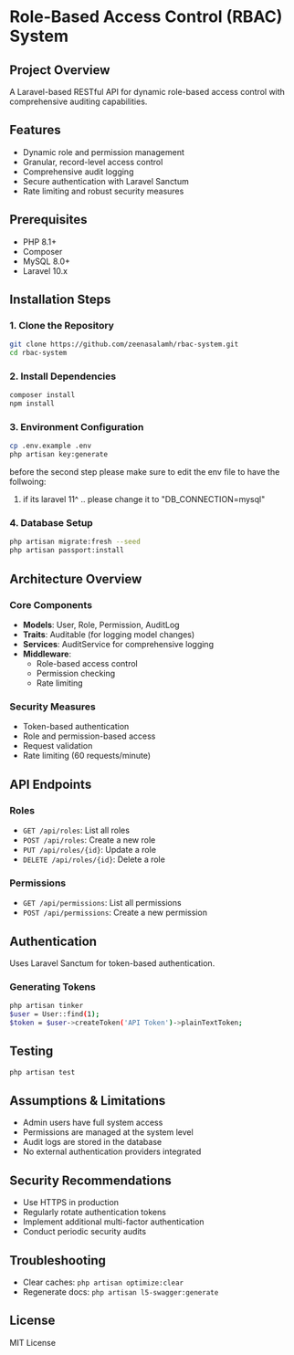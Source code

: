 # Role-Based Access Control (RBAC) System

## Project Overview
A Laravel-based RESTful API for dynamic role-based access control with comprehensive auditing capabilities.

## Features
- Dynamic role and permission management
- Granular, record-level access control
- Comprehensive audit logging
- Secure authentication with Laravel Sanctum
- Rate limiting and robust security measures

## Prerequisites
- PHP 8.1+
- Composer
- MySQL 8.0+
- Laravel 10.x

## Installation Steps

### 1. Clone the Repository
```bash
git clone https://github.com/zeenasalamh/rbac-system.git
cd rbac-system
```

### 2. Install Dependencies
```bash
composer install
npm install
```

### 3. Environment Configuration
```bash
cp .env.example .env
php artisan key:generate
```

before the second step please make sure to edit the env file to have the follwoing: 
1. if its laravel 11^ .. please change it to "DB_CONNECTION=mysql"
### 4. Database Setup
```bash
php artisan migrate:fresh --seed
php artisan passport:install
```

## Architecture Overview

### Core Components
- **Models**: User, Role, Permission, AuditLog
- **Traits**: Auditable (for logging model changes)
- **Services**: AuditService for comprehensive logging
- **Middleware**: 
  - Role-based access control
  - Permission checking
  - Rate limiting

### Security Measures
- Token-based authentication
- Role and permission-based access
- Request validation
- Rate limiting (60 requests/minute)

## API Endpoints

### Roles
- `GET /api/roles`: List all roles
- `POST /api/roles`: Create a new role
- `PUT /api/roles/{id}`: Update a role
- `DELETE /api/roles/{id}`: Delete a role

### Permissions
- `GET /api/permissions`: List all permissions
- `POST /api/permissions`: Create a new permission

## Authentication
Uses Laravel Sanctum for token-based authentication.

### Generating Tokens
```bash
php artisan tinker
$user = User::find(1);
$token = $user->createToken('API Token')->plainTextToken;
```

## Testing
```bash
php artisan test
```

## Assumptions & Limitations
- Admin users have full system access
- Permissions are managed at the system level
- Audit logs are stored in the database
- No external authentication providers integrated

## Security Recommendations
- Use HTTPS in production
- Regularly rotate authentication tokens
- Implement additional multi-factor authentication
- Conduct periodic security audits

## Troubleshooting
- Clear caches: `php artisan optimize:clear`
- Regenerate docs: `php artisan l5-swagger:generate`

## License
MIT License